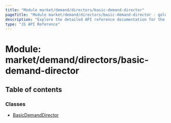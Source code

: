 ```yaml
---
title: "Module market/demand/directors/basic-demand-director"
pageTitle: "Module market/demand/directors/basic-demand-director - golem-js API Reference"
description: "Explore the detailed API reference documentation for the Module market/demand/directors/basic-demand-director within the golem-js SDK for the Golem Network."
type: "JS API Reference"
---
```

# Module: market/demand/directors/basic-demand-director

## Table of contents

### Classes

- [BasicDemandDirector](../classes/market_demand_directors_basic_demand_director.BasicDemandDirector)
